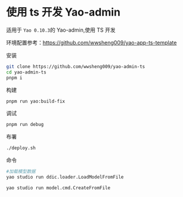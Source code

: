 # 使用 ts 开发 Yao-admin

适用于 `Yao 0.10.3`的 Yao-admin,使用 TS 开发

环境配置参考：https://github.com/wwsheng009/yao-app-ts-template

安装

```sh
git clone https://github.com/wwsheng009/yao-admin-ts
cd yao-admin-ts
pnpm i
```

构建

```sh
pnpm run yao:build-fix
```

调试

```sh
pnpm run debug
```

布署

```sh
./deploy.sh
```

命令

```sh
#加载模型数据
yao studio run ddic.loader.LoadModelFromFile

yao studio run model.cmd.CreateFromFile
```
